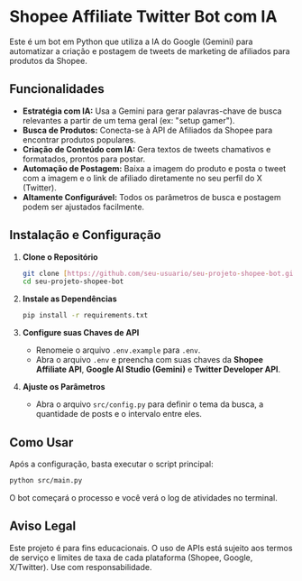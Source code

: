 # Shopee Affiliate Twitter Bot com IA

Este é um bot em Python que utiliza a IA do Google (Gemini) para automatizar a criação e postagem de tweets de marketing de afiliados para produtos da Shopee.

## Funcionalidades

-   **Estratégia com IA:** Usa a Gemini para gerar palavras-chave de busca relevantes a partir de um tema geral (ex: "setup gamer").
-   **Busca de Produtos:** Conecta-se à API de Afiliados da Shopee para encontrar produtos populares.
-   **Criação de Conteúdo com IA:** Gera textos de tweets chamativos e formatados, prontos para postar.
-   **Automação de Postagem:** Baixa a imagem do produto e posta o tweet com a imagem e o link de afiliado diretamente no seu perfil do X (Twitter).
-   **Altamente Configurável:** Todos os parâmetros de busca e postagem podem ser ajustados facilmente.

## Instalação e Configuração

1.  **Clone o Repositório**
    ```bash
    git clone [https://github.com/seu-usuario/seu-projeto-shopee-bot.git](https://github.com/seu-usuario/seu-projeto-shopee-bot.git)
    cd seu-projeto-shopee-bot
    ```

2.  **Instale as Dependências**
    ```bash
    pip install -r requirements.txt
    ```

3.  **Configure suas Chaves de API**
    -   Renomeie o arquivo `.env.example` para `.env`.
    -   Abra o arquivo `.env` e preencha com suas chaves da **Shopee Affiliate API**, **Google AI Studio (Gemini)** e **Twitter Developer API**.

4.  **Ajuste os Parâmetros**
    -   Abra o arquivo `src/config.py` para definir o tema da busca, a quantidade de posts e o intervalo entre eles.

## Como Usar

Após a configuração, basta executar o script principal:

```bash
python src/main.py
```

O bot começará o processo e você verá o log de atividades no terminal.

## Aviso Legal

Este projeto é para fins educacionais. O uso de APIs está sujeito aos termos de serviço e limites de taxa de cada plataforma (Shopee, Google, X/Twitter). Use com responsabilidade.